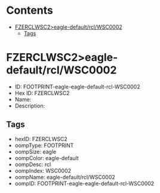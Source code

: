 



Contents
========

* [FZERCLWSC2>eagle-default/rcl/WSC0002](#fzerclwsc2eagle-defaultrclwsc0002)
	* [Tags](#tags)

# FZERCLWSC2>eagle-default/rcl/WSC0002

- ID: FOOTPRINT-eagle-eagle-default-rcl-WSC0002
- Hex ID: FZERCLWSC2
- Name: 
- Description: 

## Tags

- hexID: FZERCLWSC2
- oompType: FOOTPRINT
- oompSize: eagle
- oompColor: eagle-default
- oompDesc: rcl
- oompIndex: WSC0002
- oompName: eagle-default/rcl/WSC0002
- oompID: FOOTPRINT-eagle-eagle-default-rcl-WSC0002
